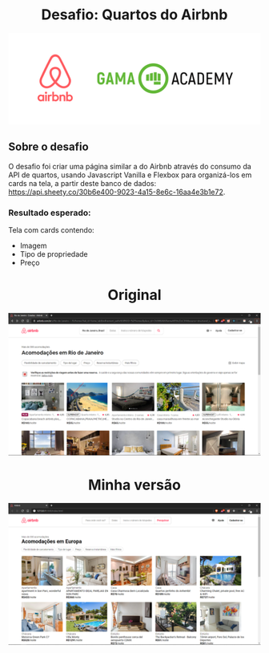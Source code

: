 <h1 align=center>Desafio: Quartos do Airbnb </h1>  

<p align=center>
  <img width=800 src="./assets/splash.png">
</p>

## Sobre o desafio

O desafio foi criar uma página similar a do Airbnb através do consumo da API de quartos, usando Javascript Vanilla e Flexbox para organizá-los em cards na tela, a partir deste banco de dados: https://api.sheety.co/30b6e400-9023-4a15-8e6c-16aa4e3b1e72.

### Resultado esperado: 
Tela com cards contendo: 
- Imagem
- Tipo de propriedade
- Preço

<h1 align=center>Original</h1>
<p align=center>
  <img width=800 src="./assets/original.png">
</p>
<h1 align=center>Minha versão</h1>
<p align=center>
  <img width=800 src="./assets/myairbnb.png">
</p>



